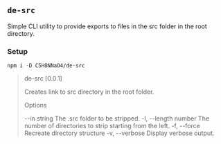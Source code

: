 ## `de-src`

Simple CLI utility to provide exports to files in the src folder in the root directory.

### Setup

`npm i -D C5H8NNaO4/de-src`

> de-src [0.0.1]
> 
>   Creates link to src directory in the root folder.
> 
> Options
> 
>   --in string           The .src folder to be stripped.
>   -l, --length number   The number of directories to strip starting from the left.
>   -f, --force           Recreate directory structure
>   -v, --verbose         Display verbose output.